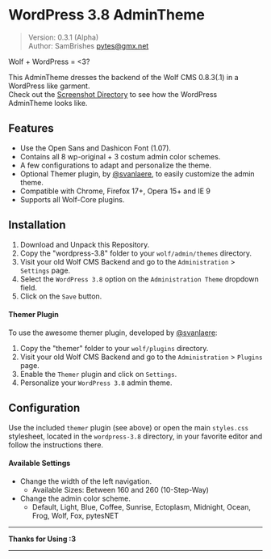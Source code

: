 WordPress 3.8 AdminTheme
===========================
> Version: 0.3.1 (Alpha)<br />
> Author: SamBrishes <pytes@gmx.net>

Wolf + WordPress = <3?

This AdminTheme dresses the backend of the Wolf CMS 0.8.3(.1) in a WordPress like garment.<br />
Check out the [Screenshot Directory](https://github.com/pawedWolf/wolfcms-wordpress-admintheme/tree/master/screenshots)
to see how the WordPress AdminTheme looks like.

Features
--------
-	Use the Open Sans and Dashicon Font (1.07).
-	Contains all 8 wp-original + 3 costum admin color schemes.
-	A few configurations to adapt and personalize the theme.
-	Optional Themer plugin, by [@svanlaere](https://github.com/svanlaere), to easily customize the admin theme.
-	Compatible with Chrome, Firefox 17+, Opera 15+ and IE 9
-	Supports all Wolf-Core plugins.

Installation
------------
1.	Download and Unpack this Repository.
2.	Copy the "wordpress-3.8" folder to your ```wolf/admin/themes``` directory.
3.	Visit your old Wolf CMS Backend and go to the ```Administration``` > ```Settings``` page.
4.	Select the ```WordPress 3.8``` option on the ```Administration Theme``` dropdown field.
5.	Click on the ```Save``` button.

#### Themer Plugin
To use the awesome themer plugin, developed by [@svanlaere](https://github.com/svanlaere):

1.	Copy the "themer" folder to your ```wolf/plugins``` directory.
2.	Visit your old Wolf CMS Backend and go to the ```Administration``` > ```Plugins``` page.
3.	Enable the ```Themer``` plugin and click on ```Settings```.
4.	Personalize your ```WordPress 3.8``` admin theme.

Configuration
-------------
Use the included ```themer``` plugin (see above) or open the main ```styles.css``` stylesheet, 
located in the ```wordpress-3.8``` directory, in your favorite editor and follow the instructions 
there.

#### Available Settings
*	Change the width of the left navigation.
	*	Available Sizes: Between 160 and 260 (10-Step-Way)
*	Change the admin color scheme.
	*	Default, Light, Blue, Coffee, Sunrise, Ectoplasm, Midnight, Ocean, Frog, Wolf, Fox, pytesNET

---------------------------

  **Thanks for Using :3**  

---------------------------